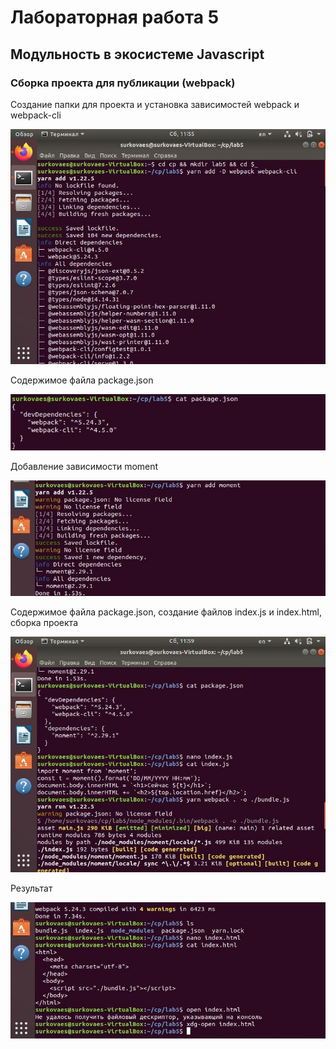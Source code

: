 # Лабораторная работа 5
## Модульность в экосистеме Javascript
### Сборка проекта для публикации (webpack)

Создание папки для проекта и установка зависимостей webpack и webpack-cli

![1](https://github.com/surkovaes/computer-practice/blob/main/lab5/images/1.JPG)

Содержимое файла package.json

![2](https://github.com/surkovaes/computer-practice/blob/main/lab5/images/2.jpg)

Добавление зависимости moment

![3](https://github.com/surkovaes/computer-practice/blob/main/lab5/images/3.JPG)

Содержимое файла package.json, создание файлов index.js и index.html, сборка проекта

![4](https://github.com/surkovaes/computer-practice/blob/main/lab5/images/4.JPG)

Результат

![5](https://github.com/surkovaes/computer-practice/blob/main/lab5/images/5.JPG)
